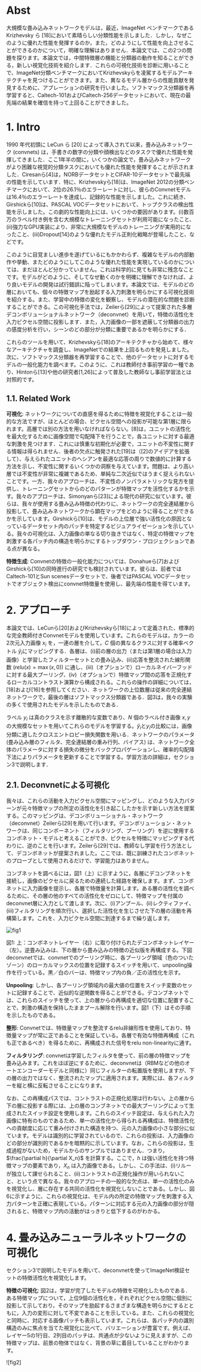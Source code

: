 # Abst

大規模な畳み込みネットワークモデルは，最近，ImageNet ベンチマークである Krizhevsky ら [18]において素晴らしい分類性能を示しました．しかし，なぜこのように優れた性能を発揮するのか，また，どのようにして性能を向上させることができるのかについて，明確な理解はありません．本論文では、この2つの問題を探ります。本論文では，中間特徴層の機能と分類器の動作を知ることができる，新しい視覚化技術を紹介します．これらの可視化技術を診断に用いることで、ImageNet分類ベンチマークにおいてKrizhevskyらを凌駕するモデルアーキテクチャを見つけることができます。また、異なるモデル層からの性能貢献を発見するために、アブレーションの研究を行いました。ソフトマックス分類器を再学習すると、Caltech-101およびCaltech-256データセットにおいて、現在の最先端の結果を確信を持って上回ることができました。

# 1. Intro

1990 年代初頭に LeCun ら [20] によって導入されて以来，畳み込みネットワーク (convnets) は，手書きの数字の分類や顔検出などのタスクで優れた性能を発揮してきました．ここ1年半の間に，いくつかの論文で，畳み込みネットワークがより困難な視覚的分類タスクにおいても優れた性能を発揮することが示されました．Ciresanら[4]は，NORBデータセットとCIFAR-10データセットで最先端の性能を示しています．特に、Krizhevskyら[18]は、ImageNet 2012の分類ベンチマークにおいて、2位の26.1％のエラーレートに対し、彼らのConvnetモデルは16.4％のエラーレートを達成し、記録的な性能を示しました。これに続き、Girshickら[10]は、PASCAL VOCデータセットにおいて、トップクラスの検出性能を示しました。この劇的な性能向上には、いくつかの要因があります。(i)数百万のラベル付き例を含む大規模なトレーニングセットが利用可能になったこと、(ii)強力なGPU実装により、非常に大規模なモデルのトレーニングが実用的になったこと、(iii)Dropout[14]のような優れたモデル正則化戦略が登場したこと、などです。

このように目覚ましい進歩を遂げているにもかかわらず、複雑なモデルの内部動作や挙動、またどのようにしてこのような優れた性能を実現しているのかについては、まだほとんど分かっていません。これは科学的に見ても非常に残念なことです。モデルがどのように、そしてなぜ動くのかを明確に理解できなければ、より良いモデルの開発は試行錯誤に陥ってしまいます。本論文では、モデルのどの層においても、個々の特徴マップを励起する入力刺激を明らかにする可視化技術を紹介する。また、学習中の特徴の変化を観察し、モデルの潜在的な問題を診断することができる。この可視化手法では，Zeilerら[29]によって提案された多層デコンボリューショナルネットワーク（deconvnet）を用いて，特徴の活性化を入力ピクセル空間に投影します．また，入力画像の一部を遮蔽して分類器の出力の感度分析を行い，シーンのどの部分が分類に重要であるかを明らかにする．

これらのツールを用いて、Krizhevskyら[18]のアーキテクチャから始めて、様々なアーキテクチャを調査し、ImageNetでの結果を上回るものを発見しました。次に、ソフトマックス分類器を再学習することで、他のデータセットに対するモデルの一般化能力を調べます。このように、これは教師付き事前学習の一種であり、Hintonら[13]や他の研究者[1,26]によって普及した教師なし事前学習法とは対照的です。

## 1.1. Related Work

**可視化**: ネットワークについての直感を得るために特徴を視覚化することは一般的な方法ですが、ほとんどの場合、ピクセル空間への投影が可能な第1層に限られます。高層では別の方法を用いなければならない。[8]は，ユニットの活性化を最大化するために画像空間で勾配降下を行うことで，各ユニットに対する最適な刺激を見つけます．これには慎重な初期化が必要で，ユニットの不変性に関する情報は得られません．後者の欠点に触発された[19]は（[2]のアイデアを拡張して）、与えられたユニットのヘシアンを最適な応答の周りで数値的に計算する方法を示し、不変性に関するいくつかの洞察を与えています。問題は、より高い層では不変性が非常に複雑であるため、単純な二次近似ではうまく捉えられないことです。一方、我々のアプローチは、不変性のノンパラメトリックな見方を提供し、トレーニングセットからのどのパターンが特徴マップを活性化するかを示す。我々のアプローチは、Simonyanら[23]による現代の研究に似ています。彼らは、我々が使用する畳み込み特徴の代わりに、ネットワークの完全連結層から投影して、畳み込みネットワークから顕在マップをどのように得ることができるかを示しています。Girshickら[10]は、モデルの上位層で強い活性化の原因となっているデータセット内のパッチを特定するビジュアライゼーションを示している。我々の可視化は、入力画像の単なる切り抜きではなく、特定の特徴マップを刺激する各パッチ内の構造を明らかにするトップダウン・プロジェクションである点が異なる。

**特徴生成**: Convnetの特徴の一般化能力については、Donahueら[7]およびGirshickら[10]の同時進行の研究でも検討されています。彼らは、前者ではCaltech-101とSun scenesデータセットで、後者ではPASCAL VOCデータセットでオブジェクト検出にconvnet特徴量を使用し、最先端の性能を得ています。

# 2. アプローチ

本論文では、LeCunら[20]およびKrizhevskyら[18]によって定義された、標準的な完全教師付きConvnetモデルを使用しています。これらのモデルは，カラーの2次元入力画像 $x_i$ を，一連の層を介して，$C$ 個の異なるクラスに対する確率ベクトル $\hat{y}_i$にマッピングする．各層は、(i)前の層の出力（または第1層の場合は入力画像）と学習したフィルターセットとの畳み込み、(ii)応答を整流された線形関数 $(relu(x)=\max(x, 0))$ に通し、(iii)（オプションで）ローカルネイバーフッドに対する最大プーリング、(iv)（オプションで）特徴マップ間の応答を正規化するローカルコントラスト演算から構成される。これらの操作の詳細については，[18]および[16]を参照してください．ネットワークの上位数層は従来の完全連結ネットワークで，最後の層はソフトマックス分類器である．図3は，我々の実験の多くで使用されたモデルを示したものである．

ラベル $y_i$ は真のクラスを示す離散的な変数であり、$N$ 個のラベル付き画像 ${x, y}$ の大規模なセットを用いてこれらのモデルを学習する。$\hat{y}_i$と$y_i$の比較には，画像分類に適したクロスエントロピー損失関数を用いる．ネットワークのパラメータ (畳み込み層のフィルタ、完全連結層の重み行列、バイアス) は、ネットワーク全体のパラメータに対する損失の微分をバックプロパゲーションし、確率的勾配降下法によりパラメータを更新することで学習する。学習方法の詳細は，セクション3で説明します．

## 2.1. Deconvnetによる可視化

我々は、これらの活動を入力ピクセル空間にマッピングし、どのような入力パターンが元々特徴マップの所定の活性化を引き起こしたかを示す新しい方法を提案する。このマッピングは、デコンボリューショナル・ネットワーク（deconvnet）Zeilerら[29]を用いて行います。デコンボリューション・ネットワークは、同じコンポーネント（フィルタリング、プーリング）を逆に使用するコンボネット・モデルと考えることができ、ピクセルを特徴にマッピングする代わりに、逆のことを行います。Zeilerら[29]では、教師なし学習を行う方法として、デコンボネットが提案されました。ここでは、既に訓練されたコンボネットのプローブとして使用されるだけで、学習能力はありません。

コンブネットを調べるには，図1（上）に示すように，各層にデコンブネットを接続し，画像のピクセルに戻るための連続した経路を確保します。まず、コンボネットに入力画像を提示し、各層で特徴量を計算します。ある層の活性化を調べるために、その層の他のすべての活性化をゼロにして、特徴マップを付属のdeconvnet層に入力として渡します。次に、(i)アンプール、(ii)レクティファイ、(iii)フィルタリングを順次行い、選択した活性化を生じさせた下の層の活動を再構築します。これを、入力ピクセル空間に到達するまで繰り返します。

![fig1](https://raw.githubusercontent.com/rurusasu/paper/master/AI%E6%8A%80%E8%A1%93/%E8%BB%A2%E7%A7%BB%E5%AD%A6%E7%BF%92/Visualizing%20and%20Understanding%20Convolutional%20Networks/%E7%94%BB%E5%83%8F/fig1.png)

図1: 上：コンボネットレイヤー（右）に取り付けられたデコンボネットレイヤー（左）。逆畳み込みは、下の層から畳み込みの特徴の近似版を再構成する。下図 deconvnetでは、convnetでのプーリング時に、各プーリング領域（色のついたゾーン）のローカルマックスの位置を記録するスイッチを用いて、unpooling操作を行っている。黒／白のバーは、特徴マップ内の負／正の活性化を示す。

**Unpooling**: しかし、各プーリング領域内の最大値の位置をスイッチ変数のセットに記録することで、近似的な逆関数を得ることができる。デコンブネットでは、これらのスイッチを使って、上の層からの再構成を適切な位置に配置することで、刺激の構造を保持したままプール解除を行います。図1（下）はその手順を示したものである。

**整形**: Convnetでは、特徴量マップを整流するrelu非線形性を使用しており、特徴量マップが常に正であることを保証している。各層で有効な特徴再構成（これも正であるべき）を得るために、再構成された信号をrelu non-linearityに通す。

**フィルタリング**: convnetは学習したフィルタを使って、前の層の特徴マップを畳み込みます。これをほぼ逆にするために、deconvnetは（RBMなどの他のオートエンコーダーモデルと同様に）同じフィルターの転置版を使用しますが、下の層の出力ではなく、整流されたマップに適用されます。実際には、各フィルターを縦と横に反転させることになります。

なお、この再構成パスでは、コントラストの正規化処理は行わない。上の層から下の層に投影する際には、上の層のコンブネットでの最大プーリングによって生成されたスイッチ設定を使用します。これらのスイッチ設定は、与えられた入力画像に特有のものであるため、単一の活性化から得られる再構成は、特徴活性化への貢献度に応じて重み付けされた構造を持つ、元の入力画像の小さな部分に似ています。モデルは識別的に学習されているので、これらの投影は、入力画像のどの部分が識別的であるかを暗黙的に示しています。なお，これらの投影は，生成過程がないため，モデルからのサンプルではありません．つまり，$\frac{\partial h}{\partial X_n}$ を計算する。ここで，$h$ は強い活性化を持つ特徴マップの要素であり，$X_n$ は入力画像である。しかし、この手法は、(i)リルーが独立して課せられること、(ii)コントラストの正規化操作が用いられないこと、という点で異なる。我々のアプローチの一般的な欠点は、単一の活性化のみを視覚化し、層に存在する共同の活性化を視覚化しないことである。しかし、図6に示すように、これらの視覚化は、モデル内の所定の特徴マップを刺激する入力パターンを正確に表現している。パターンに対応する元の入力画像の部分が隠されると、特徴マップ内の活動がはっきりと低下するのがわかる。

# 4. 畳み込みニューラルネットワークの可視化

セクション3で説明したモデルを用いて、deconvnetを使ってImageNet検証セットの特徴活性化を視覚化します。

**特徴の可視化**: 図2は，学習が完了したモデルの特徴を可視化したものである．ある特徴マップについて，上位9個の活性化を，それぞれピクセル空間に個別に投影して示しており，そのマップを励起するさまざまな構造を明らかにするとともに，入力の変形に対して不変であることを示している。また、これらの視覚化と同時に、対応する画像パッチも表示しています。これらは、各パッチ内の識別構造のみに焦点を当てた視覚化に比べて、バリエーションが豊富です。例えば、レイヤー5の1行目、2列目のパッチは、共通点が少ないように見えますが、この特徴マップは、前景の物体ではなく、背景の草に着目していることがわかります。

![fig2]